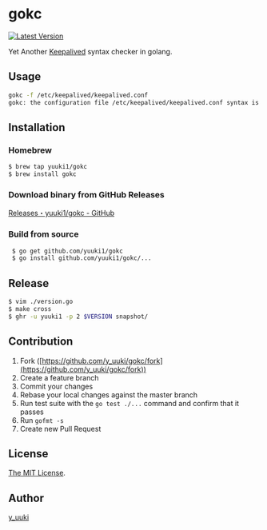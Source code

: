 gokc
====
[![Latest Version](http://img.shields.io/github/release/yuuki1/gokc.svg?style=flat-square)][release]

[release]: https://github.com/yuuki1/gokc/releases

Yet Another [Keepalived](http://keepalived.org/) syntax checker in golang.

## Usage

```bash
gokc -f /etc/keepalived/keepalived.conf
gokc: the configuration file /etc/keepalived/keepalived.conf syntax is ok
```

## Installation

### Homebrew
```bash
$ brew tap yuuki1/gokc
$ brew install gokc
```

### Download binary from GitHub Releases
[Releases・yuuki1/gokc - GitHub](https://github.com/yuuki1/gokc/releases)

### Build from source
```bash
 $ go get github.com/yuuki1/gokc
 $ go install github.com/yuuki1/gokc/...
```

## Release

```bash
$ vim ./version.go
$ make cross
$ ghr -u yuuki1 -p 2 $VERSION snapshot/
```

## Contribution

1. Fork ([https://github.com/y_uuki/gokc/fork](https://github.com/y_uuki/gokc/fork))
1. Create a feature branch
1. Commit your changes
1. Rebase your local changes against the master branch
1. Run test suite with the `go test ./...` command and confirm that it passes
1. Run `gofmt -s`
1. Create new Pull Request

## License

[The MIT License](./LICENSE).

## Author

[y_uuki](https://github.com/yuuki1)
